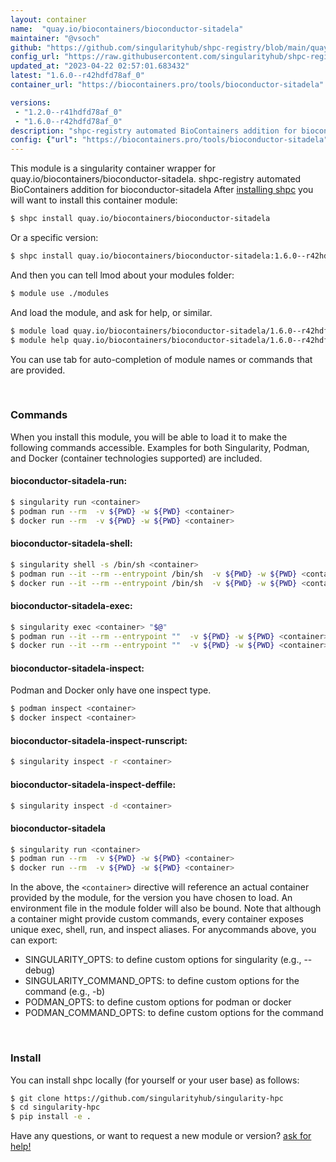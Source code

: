 ```yaml
---
layout: container
name:  "quay.io/biocontainers/bioconductor-sitadela"
maintainer: "@vsoch"
github: "https://github.com/singularityhub/shpc-registry/blob/main/quay.io/biocontainers/bioconductor-sitadela/container.yaml"
config_url: "https://raw.githubusercontent.com/singularityhub/shpc-registry/main/quay.io/biocontainers/bioconductor-sitadela/container.yaml"
updated_at: "2023-04-22 02:57:01.683432"
latest: "1.6.0--r42hdfd78af_0"
container_url: "https://biocontainers.pro/tools/bioconductor-sitadela"

versions:
 - "1.2.0--r41hdfd78af_0"
 - "1.6.0--r42hdfd78af_0"
description: "shpc-registry automated BioContainers addition for bioconductor-sitadela"
config: {"url": "https://biocontainers.pro/tools/bioconductor-sitadela", "maintainer": "@vsoch", "description": "shpc-registry automated BioContainers addition for bioconductor-sitadela", "latest": {"1.6.0--r42hdfd78af_0": "sha256:3cfdcb4028db4e8d4cc607e738a2f777edec9fd39f1f21ff499dabe511bf7a1f"}, "tags": {"1.2.0--r41hdfd78af_0": "sha256:bed7b011d5ae9013114bb5b06d03fc3705f1bec61e71df957b5716c85a4f98af", "1.6.0--r42hdfd78af_0": "sha256:3cfdcb4028db4e8d4cc607e738a2f777edec9fd39f1f21ff499dabe511bf7a1f"}, "docker": "quay.io/biocontainers/bioconductor-sitadela"}
---
```


This module is a singularity container wrapper for quay.io/biocontainers/bioconductor-sitadela.
shpc-registry automated BioContainers addition for bioconductor-sitadela
After [installing shpc](#install) you will want to install this container module:


```bash
$ shpc install quay.io/biocontainers/bioconductor-sitadela
```

Or a specific version:

```bash
$ shpc install quay.io/biocontainers/bioconductor-sitadela:1.6.0--r42hdfd78af_0
```

And then you can tell lmod about your modules folder:

```bash
$ module use ./modules
```

And load the module, and ask for help, or similar.

```bash
$ module load quay.io/biocontainers/bioconductor-sitadela/1.6.0--r42hdfd78af_0
$ module help quay.io/biocontainers/bioconductor-sitadela/1.6.0--r42hdfd78af_0
```

You can use tab for auto-completion of module names or commands that are provided.

<br>

### Commands

When you install this module, you will be able to load it to make the following commands accessible.
Examples for both Singularity, Podman, and Docker (container technologies supported) are included.

#### bioconductor-sitadela-run:

```bash
$ singularity run <container>
$ podman run --rm  -v ${PWD} -w ${PWD} <container>
$ docker run --rm  -v ${PWD} -w ${PWD} <container>
```

#### bioconductor-sitadela-shell:

```bash
$ singularity shell -s /bin/sh <container>
$ podman run --it --rm --entrypoint /bin/sh  -v ${PWD} -w ${PWD} <container>
$ docker run --it --rm --entrypoint /bin/sh  -v ${PWD} -w ${PWD} <container>
```

#### bioconductor-sitadela-exec:

```bash
$ singularity exec <container> "$@"
$ podman run --it --rm --entrypoint ""  -v ${PWD} -w ${PWD} <container> "$@"
$ docker run --it --rm --entrypoint ""  -v ${PWD} -w ${PWD} <container> "$@"
```

#### bioconductor-sitadela-inspect:

Podman and Docker only have one inspect type.

```bash
$ podman inspect <container>
$ docker inspect <container>
```

#### bioconductor-sitadela-inspect-runscript:

```bash
$ singularity inspect -r <container>
```

#### bioconductor-sitadela-inspect-deffile:

```bash
$ singularity inspect -d <container>
```



#### bioconductor-sitadela

```bash
$ singularity run <container>
$ podman run --rm  -v ${PWD} -w ${PWD} <container>
$ docker run --rm  -v ${PWD} -w ${PWD} <container>
```


In the above, the `<container>` directive will reference an actual container provided
by the module, for the version you have chosen to load. An environment file in the
module folder will also be bound. Note that although a container
might provide custom commands, every container exposes unique exec, shell, run, and
inspect aliases. For anycommands above, you can export:

 - SINGULARITY_OPTS: to define custom options for singularity (e.g., --debug)
 - SINGULARITY_COMMAND_OPTS: to define custom options for the command (e.g., -b)
 - PODMAN_OPTS: to define custom options for podman or docker
 - PODMAN_COMMAND_OPTS: to define custom options for the command

<br>

### Install

You can install shpc locally (for yourself or your user base) as follows:

```bash
$ git clone https://github.com/singularityhub/singularity-hpc
$ cd singularity-hpc
$ pip install -e .
```

Have any questions, or want to request a new module or version? [ask for help!](https://github.com/singularityhub/singularity-hpc/issues)
